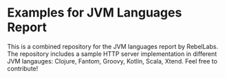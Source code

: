 Examples for JVM Languages Report
=================================

This is a combined repository for the JVM languages report by RebelLabs. The repository includes a sample HTTP server implementation in different JVM langauges: Clojure, Fantom, Groovy, Kotlin, Scala, Xtend. Feel free to contribute!
